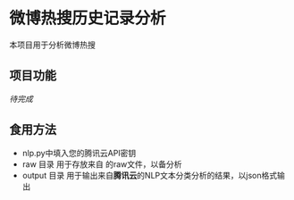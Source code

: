 # 微博热搜历史记录分析
本项目用于分析微博热搜
## 项目功能
*待完成*
## 食用方法
- nlp.py中填入您的腾讯云API密钥
- raw 目录
  用于存放来自 的raw文件，以备分析
- output 目录
  用于输出来自**腾讯云**的NLP文本分类分析的结果，以json格式输出
